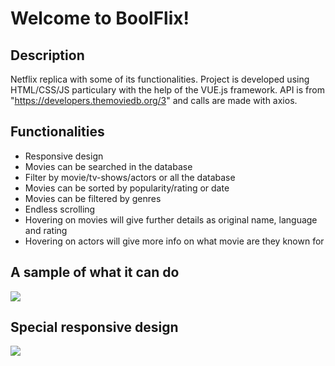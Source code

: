 Welcome to BoolFlix!
===================


Description
-------
Netflix replica with some of its functionalities. Project is developed using HTML/CSS/JS particulary with the help of the VUE.js framework.
API is from "https://developers.themoviedb.org/3" and calls are made with axios.

Functionalities
---------------

 - Responsive design
 - Movies can be searched in the database
 - Filter by movie/tv-shows/actors or all the database
 - Movies can be sorted by popularity/rating or date
 - Movies can be filtered by genres
 - Endless scrolling
 - Hovering on movies will give further details as original name, language and rating
 - Hovering on actors will give more info on what movie are they known for
 
 

A sample of what it can do
--------------------------




![](netflix3.gif)


Special responsive design
--------------------------




![](netflix2.gif)


